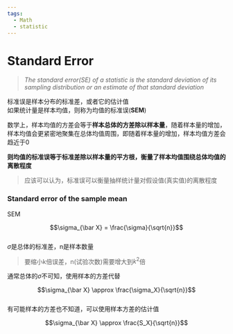 ```yaml
---
tags:
  - Math
  - statistic
---
```


# Standard Error

> _The standard error(SE) of a statistic is the standard deviation of its sampling distribution or an estimate of that standard deviation_

标准误是样本分布的标准差，或者它的估计值  
如果统计量是样本均值，则称为均值的标准误(**SEM**)   

数学上，样本均值的方差会等于**样本总体的方差除以样本量**，随着样本量的增加，样本均值会更紧密地聚集在总体均值周围，即随着样本量的增加，样本均值方差会趋近于0   

**则均值的标准误等于标准差除以样本量的平方根，衡量了样本均值围绕总体均值的离散程度**   

> 应该可以认为，标准误可以衡量抽样统计量对假设值(真实值)的离散程度

### Standard error of the sample mean
SEM  


$$\sigma_{\bar X} = \frac{\sigma}{\sqrt{n}}$$  
$\sigma$是总体的标准差，n是样本数量   

>要缩小k倍误差，n(试验次数)需要增大到$k^2$倍

通常总体的$\sigma$不可知，使用样本的方差代替  

$$\sigma_{\bar X} \approx \frac{\sigma_X}{\sqrt{n}}$$  
有可能样本的方差也不知道，可以使用样本方差的估计值  

$$\sigma_{\bar X} \approx \frac{S_X}{\sqrt{n}}$$

